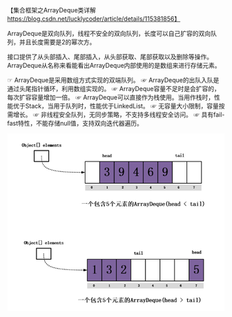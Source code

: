 【集合框架之ArrayDeque类详解 https://blog.csdn.net/lucklycoder/article/details/115381856】

ArrayDeque是双向队列，线程不安全的双向队列，长度可以自己扩容的双向队列，并且长度需要是2的幂次方。

接口提供了从头部插入、尾部插入，从头部获取、尾部获取以及删除等操作。
ArrayDeque从名称来看能看出ArrayDeque内部使用的是数组来进行存储元素。

☞ ArrayDeque是采用数组方式实现的双端队列。
☞ ArrayDeque的出队入队是通过头尾指针循环，利用数组实现的。
☞ ArrayDeque容量不足时是会扩容的，每次扩容容量增加一倍。
☞ ArrayDeque可以直接作为栈使用。当用作栈时，性能优于Stack，当用于队列时，性能优于LinkedList。
☞ 无容量大小限制，容量按需增长。
☞ 非线程安全队列，无同步策略，不支持多线程安全访问。
☞ 具有fail-fast特性，不能存储null值，支持双向迭代器遍历。

![img.png](img.png)

